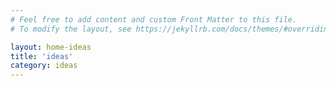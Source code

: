 ```yaml
---
# Feel free to add content and custom Front Matter to this file.
# To modify the layout, see https://jekyllrb.com/docs/themes/#overriding-theme-defaults

layout: home-ideas
title: 'ideas'
category: ideas
---
```


